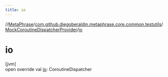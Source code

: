 ```yaml
---
title: io
---
```

//[MetaPhrase](../../../index.html)/[com.github.diegoberaldin.metaphrase.core.common.testutils](../index.html)/[MockCoroutineDispatcherProvider](index.html)/[io](io.html)



# io



[jvm]\
open override val [io](io.html): CoroutineDispatcher




